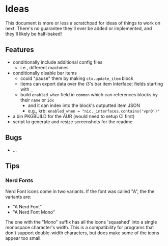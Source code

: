 # Ideas

This document is more or less a scratchpad for ideas of things to work on next.
There's no guarantee they'll ever be added or implemented, and they'll likely be half-baked!

## Features

* conditionally include additional config files
  * i.e., different machines
* conditionally disable bar items
  * could "pause" them by making `ctx.update_item` block
  * items can export data over the i3's bar item interface: fields starting with `_`
  * build `enabled_when` field in `common` which can references blocks by their `name` or `idx`
    * and it can index into the block's outputted item JSON
    * e.g., krb: `enabled_when = "nic._interfaces.contains('vpn0')"`
* a bin PKGBUILD for the AUR (would need to setup CI first)
* script to generate and resize screenshots for the readme

## Bugs

* ...

## Tips

### Nerd Fonts

Nerd Font icons come in two variants. If the font was called "A", the the variants are:

* "A Nerd Font"
* "A Nerd Font Mono"

The one with the "Mono" suffix has all the icons 'squashed' into a single monospace character's width.
This is a compatibility for programs that don't support double-width characters, but does make some of the icons appear too small.
